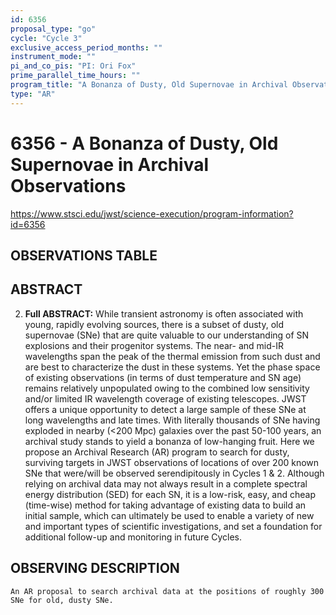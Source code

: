 ```yaml
---
id: 6356
proposal_type: "go"
cycle: "Cycle 3"
exclusive_access_period_months: ""
instrument_mode: ""
pi_and_co_pis: "PI: Ori Fox"
prime_parallel_time_hours: ""
program_title: "A Bonanza of Dusty, Old Supernovae in Archival Observations"
type: "AR"
---
```

# 6356 - A Bonanza of Dusty, Old Supernovae in Archival Observations
https://www.stsci.edu/jwst/science-execution/program-information?id=6356
## OBSERVATIONS TABLE
## ABSTRACT

2.  **Full ABSTRACT:**
    While transient astronomy is often associated with young, rapidly evolving sources, there is a subset of dusty, old supernovae (SNe) that are quite valuable to our understanding of SN explosions and their progenitor systems. The near- and mid-IR wavelengths span the peak of the thermal emission from such dust and are best to characterize the dust in these systems. Yet the phase space of existing observations (in terms of dust temperature and SN age) remains relatively unpopulated owing to the combined low sensitivity and/or limited IR wavelength coverage of existing telescopes. JWST offers a unique opportunity to detect a large sample of these SNe at long wavelengths and late times. With literally thousands of SNe having exploded in nearby (<200 Mpc) galaxies over the past 50-100 years, an archival study stands to yield a bonanza of low-hanging fruit. Here we propose an Archival Research (AR) program to search for dusty, surviving targets in JWST observations of locations of over 200 known SNe that were/will be observed serendipitously in Cycles 1 & 2. Although relying on archival data may not always result in a complete spectral energy distribution (SED) for each SN, it is a low-risk, easy, and cheap (time-wise) method for taking advantage of existing data to build an initial sample, which can ultimately be used to enable a variety of new and important types of scientific investigations, and set a foundation for additional follow-up and monitoring in future Cycles.

## OBSERVING DESCRIPTION
    An AR proposal to search archival data at the positions of roughly 300 SNe for old, dusty SNe.